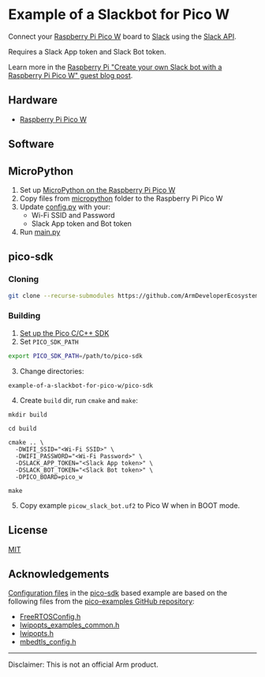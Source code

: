 # Example of a Slackbot for Pico W

Connect your [Raspberry Pi Pico W](https://www.raspberrypi.com/products/raspberry-pi-pico/) board to [Slack](https://slack.com) using the [Slack API](https://api.slack.com).

Requires a Slack App token and Slack Bot token.

Learn more in the [Raspberry Pi "Create your own Slack bot with a Raspberry Pi Pico W" guest blog post](https://www.raspberrypi.com/news/create-your-own-slack-bot-with-a-raspberry-pi-pico-w/).


## Hardware

 * [Raspberry Pi Pico W](https://www.raspberrypi.com/products/raspberry-pi-pico/)

## Software

## MicroPython

1. Set up [MicroPython on the Raspberry Pi Pico W](https://projects.raspberrypi.org/en/projects/get-started-pico-w/1)
2. Copy files from [micropython](micropython) folder to the Raspberry Pi Pico W
3. Update [config.py](micropython/config.py) with your:
   * Wi-Fi SSID and Password
   * Slack App token and Bot token
4. Run [main.py](micropython/main.py)

## pico-sdk

### Cloning

```sh
git clone --recurse-submodules https://github.com/ArmDeveloperEcosystem/example-of-a-slackbot-for-pico-w.git
```

### Building

1. [Set up the Pico C/C++ SDK](https://datasheets.raspberrypi.org/pico/getting-started-with-pico.pdf)
2. Set `PICO_SDK_PATH`
```sh
export PICO_SDK_PATH=/path/to/pico-sdk
```
3. Change directories:
```
example-of-a-slackbot-for-pico-w/pico-sdk
```
4. Create `build` dir, run `cmake` and `make`:
```
mkdir build

cd build

cmake .. \
  -DWIFI_SSID="<Wi-Fi SSID>" \
  -DWIFI_PASSWORD="<Wi-Fi Password>" \
  -DSLACK_APP_TOKEN="<Slack App token>" \
  -DSLACK_BOT_TOKEN="<Slack Bot token>" \
  -DPICO_BOARD=pico_w

make
```

5. Copy example `picow_slack_bot.uf2` to Pico W when in BOOT mode.

## License

[MIT](LICENSE)

## Acknowledgements

[Configuration files](pico-sdk/config) in the [pico-sdk](pico-sdk) based example are based on the following files from the [pico-examples GitHub repository](https://github.com/raspberrypi/pico-examples/):

* [FreeRTOSConfig.h](https://github.com/raspberrypi/pico-examples/blob/master/pico_w/wifi/freertos/ping/FreeRTOSConfig.h)
* [lwipopts_examples_common.h](https://github.com/raspberrypi/pico-examples/blob/master/pico_w/wifi/lwipopts_examples_common.h)
* [lwipopts.h](https://github.com/raspberrypi/pico-examples/blob/master/pico_w/wifi/freertos/ping/lwipopts.h)
* [mbedtls_config.h](https://github.com/raspberrypi/pico-examples/blob/master/pico_w/wifi/tls_client/mbedtls_config.h)

---

Disclaimer: This is not an official Arm product.
